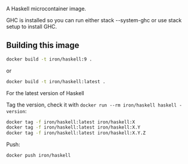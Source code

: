A Haskell microcontainer image. 

GHC is installed so you can run either stack --system-ghc or use stack setup to install GHC.

## Building this image

```sh
docker build -t iron/haskell:9 .
```
or 

```sh
docker build -t iron/haskell:latest .
```
For the latest version of Haskell

Tag the version, check it with `docker run --rm iron/haskell haskell -version`:

```sh
docker tag -f iron/haskell:latest iron/haskell:X
docker tag -f iron/haskell:latest iron/haskell:X.Y
docker tag -f iron/haskell:latest iron/haskell:X.Y.Z
```

Push:

```sh
docker push iron/haskell
```

